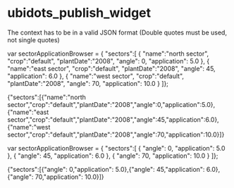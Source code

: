 # ubidots_publish_widget

<script src='https://cdn.jsdelivr.net/gh/ShockWaveEngineering/ubidots_publish_widget@0.1.4/src/ubidots_publish_widget.js'></script>
<link href='https://cdn.jsdelivr.net/gh/ShockWaveEngineering/ubidots_publish_widget@0.1.4/src/ubidots_publish_widget.css' rel='stylesheet' />



The context has to be in a valid JSON format (Double quotes must be used, not single quotes)

var sectorApplicationBrowser = 
{
    "sectors":[
    {
        "name":"north sector",
        "crop":"default",
        "plantDate":"2008",
        "angle": 0,
        "application": 5.0
    },
    {
        "name":"east sector",
        "crop":"default",
        "plantDate":"2008",
        "angle": 45,
        "application": 6.0
    },
    {
        "name":"west sector",
        "crop":"default",
        "plantDate":"2008",
        "angle": 70,
        "application": 10.0
    }
]};

{"sectors":[{"name":"north sector","crop":"default","plantDate":"2008","angle":0,"application":5.0},{"name":"east sector","crop":"default","plantDate":"2008","angle":45,"application":6.0},{"name":"west sector","crop":"default","plantDate":"2008","angle":70,"application":10.0}]}



var sectorApplicationBrowser = 
{
    "sectors":[
    {
        "angle": 0,
        "application": 5.0
    },
    {
        "angle": 45,
        "application": 6.0
    },
    {
        "angle": 70,
        "application": 10.0
    }
]};

{"sectors":[{"angle": 0,"application": 5.0},{"angle": 45,"application": 6.0},{"angle": 70,"application": 10.0}]}
